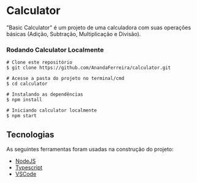 # Calculator

"Basic Calculator" é um projeto de uma calculadora com suas operações básicas (Adição, Subtração, Multiplicação e Divisão).

### Rodando Calculator Localmente

    # Clone este repositório
    $ git clone https://github.com/AnandaFerreira/calculator.git
    
    # Acesse a pasta do projeto no terminal/cmd
    $ cd calculator
    
    # Instalando as dependências
    $ npm install
    
    # Iniciando calculator localmente
    $ npm start


## Tecnologias

As seguintes ferramentas foram usadas na construção do projeto:

-   [NodeJS](https://nodejs.org/en/)
-   [Typescript](https://www.typescriptlang.org/)
-   [VSCode](https://code.visualstudio.com/)